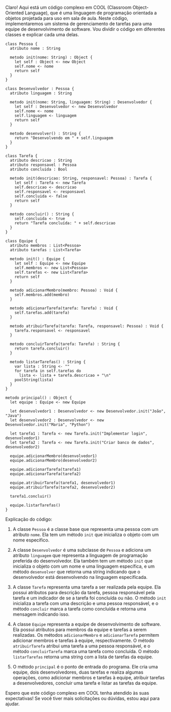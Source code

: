 Claro! Aqui está um código complexo em COOL (Classroom Object-Oriented Language), que é uma linguagem de programação orientada a objetos projetada para uso em sala de aula. Neste código, implementaremos um sistema de gerenciamento de tarefas para uma equipe de desenvolvimento de software. Vou dividir o código em diferentes classes e explicar cada uma delas.

```cool
class Pessoa {
  atributo nome : String

  metodo init(nome: String) : Object {
    let self : Object <- new Object
    self.nome <- nome
    return self
  }
}

class Desenvolvedor : Pessoa {
  atributo linguagem : String

  metodo init(nome: String, linguagem: String) : Desenvolvedor {
    let self : Desenvolvedor <- new Desenvolvedor
    self.nome <- nome
    self.linguagem <- linguagem
    return self
  }

  metodo desenvolver() : String {
    return "Desenvolvendo em " + self.linguagem
  }
}

class Tarefa {
  atributo descricao : String
  atributo responsavel : Pessoa
  atributo concluida : Bool

  metodo init(descricao: String, responsavel: Pessoa) : Tarefa {
    let self : Tarefa <- new Tarefa
    self.descricao <- descricao
    self.responsavel <- responsavel
    self.concluida <- false
    return self
  }

  metodo concluir() : String {
    self.concluida <- true
    return "Tarefa concluída: " + self.descricao
  }
}

class Equipe {
  atributo membros : List<Pessoa>
  atributo tarefas : List<Tarefa>

  metodo init() : Equipe {
    let self : Equipe <- new Equipe
    self.membros <- new List<Pessoa>
    self.tarefas <- new List<Tarefa>
    return self
  }

  metodo adicionarMembro(membro: Pessoa) : Void {
    self.membros.add(membro)
  }

  metodo adicionarTarefa(tarefa: Tarefa) : Void {
    self.tarefas.add(tarefa)
  }

  metodo atribuirTarefa(tarefa: Tarefa, responsavel: Pessoa) : Void {
    tarefa.responsavel <- responsavel
  }

  metodo concluirTarefa(tarefa: Tarefa) : String {
    return tarefa.concluir()
  }

  metodo listarTarefas() : String {
    var lista : String <- ""
    for tarefa in self.tarefas do
      lista <- lista + tarefa.descricao + "\n"
    poolString(lista)
  }
}

metodo principal() : Object {
  let equipe : Equipe <- new Equipe

  let desenvolvedor1 : Desenvolvedor <- new Desenvolvedor.init("João", "Java")
  let desenvolvedor2 : Desenvolvedor <- new Desenvolvedor.init("Maria", "Python")
  
  let tarefa1 : Tarefa <- new Tarefa.init("Implementar login", desenvolvedor1)
  let tarefa2 : Tarefa <- new Tarefa.init("Criar banco de dados", desenvolvedor2)
  
  equipe.adicionarMembro(desenvolvedor1)
  equipe.adicionarMembro(desenvolvedor2)
  
  equipe.adicionarTarefa(tarefa1)
  equipe.adicionarTarefa(tarefa2)
  
  equipe.atribuirTarefa(tarefa1, desenvolvedor1)
  equipe.atribuirTarefa(tarefa2, desenvolvedor2)
  
  tarefa1.concluir()
  
  equipe.listarTarefas()
}
```

Explicação do código:

1. A classe `Pessoa` é a classe base que representa uma pessoa com um atributo `nome`. Ela tem um método `init` que inicializa o objeto com um nome específico.

2. A classe `Desenvolvedor` é uma subclasse de `Pessoa` e adiciona um atributo `linguagem` que representa a linguagem de programação preferida do desenvolvedor. Ela também tem um método `init` que inicializa o objeto com um nome e uma linguagem específica, e um método `desenvolver` que retorna uma string indicando que o desenvolvedor está desenvolvendo na linguagem especificada.

3. A classe `Tarefa` representa uma tarefa a ser realizada pela equipe. Ela possui atributos para descrição da tarefa, pessoa responsável pela tarefa e um indicador de se a tarefa foi concluída ou não. O método `init` inicializa a tarefa com uma descrição e uma pessoa responsável, e o método `concluir` marca a tarefa como concluída e retorna uma mensagem indicando isso.

4. A classe `Equipe` representa a equipe de desenvolvimento de software. Ela possui atributos para membros da equipe e tarefas a serem realizadas. Os métodos `adicionarMembro` e `adicionarTarefa` permitem adicionar membros e tarefas à equipe, respectivamente. O método `atribuirTarefa` atribui uma tarefa a uma pessoa responsável, e o método `concluirTarefa` marca uma tarefa como concluída. O método `listarTarefas` retorna uma string com a lista de tarefas da equipe.

5. O método `principal` é o ponto de entrada do programa. Ele cria uma equipe, dois desenvolvedores, duas tarefas e realiza algumas operações, como adicionar membros e tarefas à equipe, atribuir tarefas a desenvolvedores, concluir uma tarefa e listar as tarefas da equipe.

Espero que este código complexo em COOL tenha atendido às suas expectativas! Se você tiver mais solicitações ou dúvidas, estou aqui para ajudar.